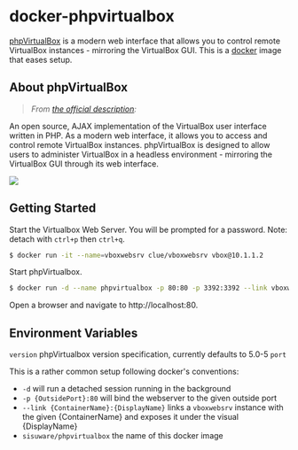 # docker-phpvirtualbox

[phpVirtualBox](http://sourceforge.net/projects/phpvirtualbox/) is a modern web interface that allows
you to control remote VirtualBox instances - mirroring the VirtualBox GUI.
This is a [docker](https://www.docker.io) image that eases setup.

## About phpVirtualBox

> *From [the official description](http://sourceforge.net/projects/phpvirtualbox/):*

An open source, AJAX implementation of the VirtualBox user interface written in PHP.
As a modern web interface, it allows you to access and control remote VirtualBox instances.
phpVirtualBox is designed to allow users to administer VirtualBox in a headless
environment - mirroring the VirtualBox GUI through its web interface.

![](http://a.fsdn.com/con/app/proj/phpvirtualbox/screenshots/phpvb1.png)

## Getting Started
Start the Virtualbox Web Server. You will be prompted for a password.
Note: detach with `ctrl+p` then `ctrl+q`.

```bash
$ docker run -it --name=vboxwebsrv clue/vboxwebsrv vbox@10.1.1.2
```

Start phpVirtualbox.

```bash
$ docker run -d --name phpvirtualbox -p 80:80 -p 3392:3392 --link vboxwebsrv:gui sisuware/phpvirtualbox
```

Open a browser and navigate to http://localhost:80.

## Environment Variables
`version` phpVirtualbox version specification, currently defaults to 5.0-5
`port` 



This is a rather common setup following docker's conventions:

* `-d` will run a detached session running in the background
* `-p {OutsidePort}:80` will bind the webserver to the given outside port
* `--link {ContainerName}:{DisplayName}` links a `vboxwebsrv` instance with the given {ContainerName} and exposes it under the visual {DisplayName}
* `sisuware/phpvirtualbox` the name of this docker image
